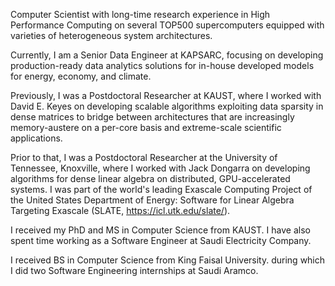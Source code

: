 Computer Scientist with long-time research experience in High Performance
Computing on several TOP500 supercomputers equipped with varieties of
heterogeneous system architectures.

Currently, I am a Senior Data Engineer at KAPSARC, focusing on developing
production-ready data analytics solutions for in-house developed models for
energy, economy, and climate.

Previously, I was a Postdoctoral Researcher at KAUST, where I worked with David
E. Keyes on developing scalable algorithms exploiting data sparsity in dense
matrices to bridge between architectures that are increasingly memory-austere on
a per-core basis and extreme-scale scientific applications.

Prior to that, I was a Postdoctoral Researcher at the University of Tennessee,
Knoxville, where I worked with Jack Dongarra on developing algorithms for dense
linear algebra on distributed, GPU-accelerated systems. I was part of the world's
leading Exascale Computing Project of the United States Department of Energy:
Software for Linear Algebra Targeting Exascale (SLATE, https://icl.utk.edu/slate/).

I received my PhD and MS in Computer Science from KAUST. I have also spent time
working as a Software Engineer at Saudi Electricity Company.

I received BS in Computer Science from King Faisal University. during which I
did two Software Engineering internships at Saudi Aramco.
